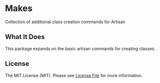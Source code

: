 # Makes

Collection of additional class creation commands for Artisan

## What It Does

This package expands on the basic artisan commands for creating classes.

## License

The MIT License (MIT). Please see [License File](LICENSE.md) for more information.
